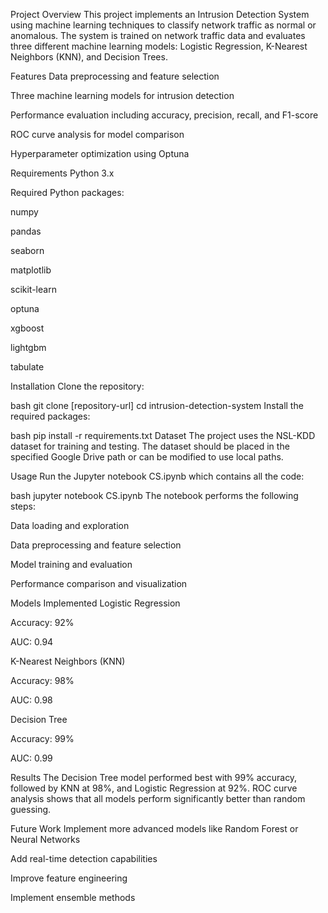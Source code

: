 Project Overview
This project implements an Intrusion Detection System using machine learning techniques to classify network traffic as normal or anomalous. The system is trained on network traffic data and evaluates three different machine learning models: Logistic Regression, K-Nearest Neighbors (KNN), and Decision Trees.

Features
Data preprocessing and feature selection

Three machine learning models for intrusion detection

Performance evaluation including accuracy, precision, recall, and F1-score

ROC curve analysis for model comparison

Hyperparameter optimization using Optuna

Requirements
Python 3.x

Required Python packages:

numpy

pandas

seaborn

matplotlib

scikit-learn

optuna

xgboost

lightgbm

tabulate

Installation
Clone the repository:

bash
git clone [repository-url]
cd intrusion-detection-system
Install the required packages:

bash
pip install -r requirements.txt
Dataset
The project uses the NSL-KDD dataset for training and testing. The dataset should be placed in the specified Google Drive path or can be modified to use local paths.

Usage
Run the Jupyter notebook CS.ipynb which contains all the code:

bash
jupyter notebook CS.ipynb
The notebook performs the following steps:

Data loading and exploration

Data preprocessing and feature selection

Model training and evaluation

Performance comparison and visualization

Models Implemented
Logistic Regression

Accuracy: 92%

AUC: 0.94

K-Nearest Neighbors (KNN)

Accuracy: 98%

AUC: 0.98

Decision Tree

Accuracy: 99%

AUC: 0.99

Results
The Decision Tree model performed best with 99% accuracy, followed by KNN at 98%, and Logistic Regression at 92%. ROC curve analysis shows that all models perform significantly better than random guessing.

Future Work
Implement more advanced models like Random Forest or Neural Networks

Add real-time detection capabilities

Improve feature engineering

Implement ensemble methods

